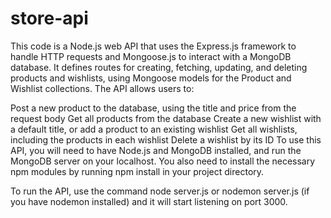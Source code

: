 # store-api

This code is a Node.js web API that uses the Express.js framework to handle HTTP requests and Mongoose.js to interact with a MongoDB database. It defines routes for creating, fetching, updating, and deleting products and wishlists, using Mongoose models for the Product and Wishlist collections. The API allows users to:

Post a new product to the database, using the title and price from the request body
Get all products from the database
Create a new wishlist with a default title, or add a product to an existing wishlist
Get all wishlists, including the products in each wishlist
Delete a wishlist by its ID
To use this API, you will need to have Node.js and MongoDB installed, and run the MongoDB server on your localhost. You also need to install the necessary npm modules by running npm install in your project directory.

To run the API, use the command node server.js or nodemon server.js (if you have nodemon installed) and it will start listening on port 3000.
